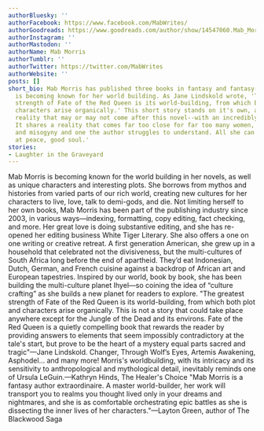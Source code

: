 ```yaml
---
authorBluesky: ''
authorFacebook: https://www.facebook.com/MabWrites/
authorGoodreads: https://www.goodreads.com/author/show/14547060.Mab_Morris
authorInstagram: ''
authorMastodon: ''
authorName: Mab Morris
authorTumblr: ''
authorTwitter: https://twitter.com/MabWrites
authorWebsite: ''
posts: []
short_bio: Mab Morris has published three books in fantasy and fantasy-mystery. She
  is becoming known for her world building. As Jane Lindskold wrote, 'The greatest
  strength of Fate of the Red Queen is its world-building, from which both plot and
  characters arise organically.' This short story stands on it's own, an imagined
  reality that may or may not come after this novel--with an incredibly strong woman.
  It shares a reality that comes far too close for far too many women, of harassment
  and misogyny and one the author struggles to understand. All she can say is, 'Be
  at peace, good soul.'
stories:
- Laughter in the Graveyard
---
```


Mab Morris is becoming known for the world building in her novels, as well as unique characters and interesting plots. She borrows from mythos and histories from varied parts of our rich world, creating new cultures for her characters to live, love, talk to demi-gods, and die. Not limiting herself to her own books, Mab Morris has been part of the publishing industry since 2003, in various ways—indexing, formatting, copy editing, fact checking, and more. Her great love is doing substantive editing, and she has re-opened her editing business White Tiger Literary. She also offers a one on one writing or creative retreat. A first generation American, she grew up in a household that celebrated not the divisiveness, but the multi-cultures of South Africa long before the end of apartheid. They’d eat Indonesian, Dutch, German, and French cuisine against a backdrop of African art and European tapestries. Inspired by our world, book by book, she has been building the multi-culture planet Ihyel—so coining the idea of “culture crafting” as she builds a new planet for readers to explore.
"The greatest strength of Fate of the Red Queen is its world-building, from which both plot and characters arise organically. This is not a story that could take place anywhere except for the Jungle of the Dead and its environs. Fate of the Red Queen is a quietly compelling book that rewards the reader by providing answers to elements that seem impossibly contradictory at the tale's start, but prove to be the heart of a mystery equal parts sacred and tragic"—Jane Lindskold. Changer, Through Wolf’s Eyes, Artemis Awakening, Asphodel… and many more!
Morris's worldbuilding, with its intricacy and its sensitivity to anthropological and mythological detail, inevitably reminds one of Ursula LeGuin.—Kathryn Hinds, The Healer's Choice
"Mab Morris is a fantasy author extraordinaire. A master world-builder, her work will transport you to realms you thought lived only in your dreams and nightmares, and she is as comfortable orchestrating epic battles as she is dissecting the inner lives of her characters."—Layton Green, author of The Blackwood Saga